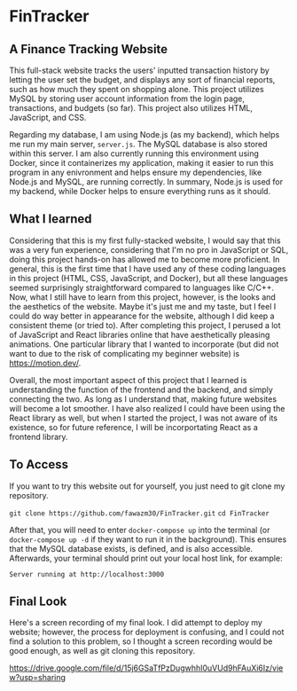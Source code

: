 # FinTracker

## A Finance Tracking Website

This full-stack website tracks the users' inputted transaction history by letting the user set the budget, and displays any sort of financial reports, such as how much they spent on shopping alone. This project utilizes MySQL by storing user account information from the login page, transactions, and budgets (so far). This project also utilizes HTML, JavaScript, and CSS.

Regarding my database, I am using Node.js (as my backend), which helps me run my main server, ```server.js```. The MySQL database is also stored within this server. I am also currently running this environment using Docker, since it containerizes my application, making it easier to run this program in any enivronment and helps ensure my dependencies, like Node.js and MySQL, are running correctly. In summary, Node.js is used for my backend, while Docker helps to ensure everything runs as it should.

## What I learned

Considering that this is my first fully-stacked website, I would say that this was a very fun experience, considering that I'm no pro in JavaScript or SQL, doing this project hands-on has allowed me to become more proficient. In general, this is the first time that I have used any of these coding languages in this project (HTML, CSS, JavaScript, and Docker), but all these languages seemed surprisingly straightforward compared to languages like C/C++. Now, what I still have to learn from this project, however, is the looks and the aesthetics of the website. Maybe it's just me and my taste, but I feel I could do way better in appearance for the website, although I did keep a consistent theme (or tried to). After completing this project, I perused a lot of JavaScript and React libraries online that have aesthetically pleasing animations. One particular library that I wanted to incorporate (but did not want to due to the risk of complicating my beginner website) is https://motion.dev/.

Overall, the most important aspect of this project that I learned is understanding the function of the frontend and the backend, and simply connecting the two. As long as I understand that, making future websites will become a lot smoother. I have also realized I could have been using the React library as well, but when I started the project, I was not aware of its existence, so for future reference, I will be incorportating React as a frontend library. 

## To Access

If you want to try this website out for yourself, you just need to git clone my repository.

```git clone https://github.com/fawazm30/FinTracker.git``` 
```cd FinTracker```

After that, you will need to enter ```docker-compose up``` into the terminal (or ```docker-compose up -d``` if they want to run it in the background). This ensures that the MySQL database exists, is defined, and is also accessible. Afterwards, your terminal should print out your local host link, for example:

```Server running at http://localhost:3000```

## Final Look

Here's a screen recording of my final look. I did attempt to deploy my website; however, the process for deployment is confusing, and I could not find a solution to this problem, so I thought a screen recording would be good enough, as well as git cloning this repository.

https://drive.google.com/file/d/15j6GSaTfPzDugwhhI0uVUd9hFAuXi6Iz/view?usp=sharing
